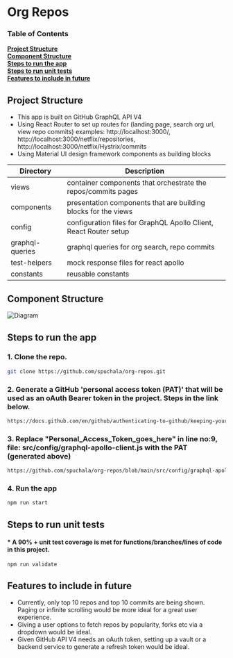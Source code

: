 # Org Repos

### Table of Contents

**[Project Structure](#project-structure)**<br>
**[Component Structure](#component-structure)**<br>
**[Steps to run the app](#steps-to-run-the-app)**<br>
**[Steps to run unit tests](#steps-to-run-unit-tests)**<br>
**[Features to include in future](#features-to-include-in-future)**<br>

## Project Structure

- This app is built on GitHub GraphQL API V4
- Using React Router to set up routes for (landing page, search org url, view repo commits) examples: http://localhost:3000/, http://localhost:3000/netflix/repositories, http://localhost:3000/netflix/Hystrix/commits
- Using Material UI design framework components as building blocks

| Directory       | Description                                                       |
| --------------- | ----------------------------------------------------------------- |
| views           | container components that orchestrate the repos/commits pages     |
| components      | presentation components that are building blocks for the views    |
| config          | configuration files for GraphQL Apollo Client, React Router setup |
| graphql-queries | graphql queries for org search, repo commits                      |
| test-helpers    | mock response files for react apollo                              |
| constants       | reusable constants                                                |

## Component Structure
![Diagram](images/components_structure.png)

## Steps to run the app

### 1. Clone the repo.

```bash
git clone https://github.com/spuchala/org-repos.git
```

### 2. Generate a GitHub 'personal access token (PAT)' that will be used as an oAuth Bearer token in the project. Steps in the link below.

```bash
https://docs.github.com/en/github/authenticating-to-github/keeping-your-account-and-data-secure/creating-a-personal-access-token
```

### 3. Replace "Personal_Access_Token_goes_here" in line no:9, file: src/config/graphql-apollo-client.js with the PAT (generated above)

```bash
https://github.com/spuchala/org-repos/blob/main/src/config/graphql-apollo-client.js#L9
```

### 4. Run the app

```bash
npm run start
```

## Steps to run unit tests

#### \* A 90% + unit test coverage is met for functions/branches/lines of code in this project.

```bash
npm run validate
```

## Features to include in future

- Currently, only top 10 repos and top 10 commits are being shown. Paging or infinite scrolling would be more ideal for a great user experience.
- Giving a user options to fetch repos by popularity, forks etc via a dropdown would be ideal.
- Given GitHub API V4 needs an oAuth token, setting up a vault or a backend service to generate a refresh token would be ideal.

